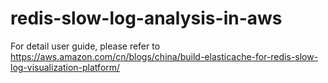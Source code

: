 # redis-slow-log-analysis-in-aws

For detail user guide, please refer to https://aws.amazon.com/cn/blogs/china/build-elasticache-for-redis-slow-log-visualization-platform/
